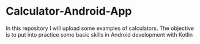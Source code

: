 # Calculator-Android-App
In this repository I will upload some examples of calculators. The objective is to put into practice some basic skills in Android development with Kotlin
